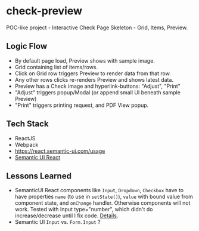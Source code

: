 # check-preview

POC-like project - Interactive Check Page Skeleton - Grid, Items, Preview.

## Logic Flow

- By default page load, Preview shows with sample image.
- Grid containing list of items/rows.
- Click on Grid row triggers Preview to render data from that row.
- Any other rows clicks re-renders Preview and shows latest data.
- Preview has a Check image and hyperlink-buttons: "Adjust", "Print"
- "Adjust" triggers popup/Modal (or append small UI beneath sample Preview)
- "Print" triggers printing request, and PDF View popup.

## Tech Stack
- ReactJS 
- Webpack
- https://react.semantic-ui.com/usage
- [Semantic UI React](https://github.com/Semantic-Org/Semantic-UI-React)

## Lessons Learned

- SemanticUI React components like `Input`, `Dropdown`, `Checkbox` have to have properties `name` (to use in `setState()`), `value` with bound value from component state, and `onChange` handler. Otherwise components will not work. Tested with Input type="number", which didn't do increase/decrease until I fix code. [Details](https://github.com/Semantic-Org/Semantic-UI-React/issues/638).
- Semantic UI `Input` vs. `Form.Input` ?